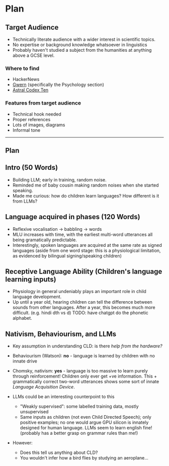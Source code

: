 # Plan

## Target Audience

- Technically literate audience with a wider interest in scientific topics.
- No expertise or background knowledge whatsoever in linguistics
- Probably haven't studied a subject from the humanities at anything above a
  GCSE level.

### Where to find

- HackerNews
- [Gwern](https://gwern.net/) (specifically the Psychology section)
- [Astral Codex Ten](https://www.astralcodexten.com/)

### Features from target audience

- Technical hook needed
- Proper references
- Lots of images, diagrams
- Informal tone

---

## Plan

## Intro (50 Words)

- Building LLM; early in training, random noise.
- Reminded me of baby cousin making random noises when she started
  speaking.
- Made me curious: how do children learn languages? How different is it
  from LLMs?

## Language acquired in phases (120 Words)

- Reflexive vocalisation -> babbling -> words
- MLU increases with time, with the earliest multi-word utterances all
  being gramatically predictable.
- Interestingly, spoken languages are acquired at the same rate as signed
  languages (aside from one word stage: this is a physiological limitation,
  as evidenced by bilingual signing/speaking children)

## Receptive Language Ability (Children's language learning inputs)

- Physiology in general undeniably plays an important role in child
  language development.
- Up until a year old, hearing children can tell the difference between
  sounds from other languages. After a year, this becomes much more
  difficult. (e.g. hindi dth vs d) TODO: have chatgpt do the phonetic
  alphabet.

## Nativism, Behaviourism, and LLMs

- Key assumption in understanding CLD: is there _help from the hardware?_
- Behaviourism (Watson): **no** - language is learned by children with no
  innate drive
- Chomsky, nativism: **yes** - language is too massive to learn purely
  through reinforcement! Children only ever get +ve information. This +
  grammatically correct two-word utterances shows some sort of innate
  _Language Acquisition Device_.

- LLMs could be an interesting counterpoint to this

  - "Weakly supervised": some labelled training data, mostly unsupervised
  - Same inputs as children (not even Child Directed Speech); only positive
    examples; no one would argue GPU silicon is innately designed for human
    language. LLMs seem to learn english fine! (probably has a better grasp
    on grammar rules than me!)

- However:
  - Does this tell us anything about CLD?
  - You wouldn't infer how a bird flies by studying an aeroplane...
